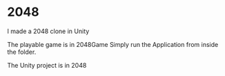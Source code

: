 # 2048
I made a 2048 clone in Unity

The playable game is in 2048Game
Simply run the Application from inside the folder.

The Unity project is in 2048